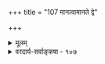 +++
title = "107 मानत्वामानते द्वे"

+++
<details><summary>मूलम्</summary>

मानत्वामानते द्वे स्वत इति वदतस्सांख्यसिद्धान्तिनस्ते व्यक्तिद्वैतं तयोश्चेत् प्रतिनियततयोपाधिभेदोऽभ्युपेत्यः ।  
व्यक्त्यैक्ये व्याहतिः स्यादथ निजविषयेष्वंशतस्ते तथाऽपि स्याद्धीस्सर्वा तथेति स्वपरसमययोर्द्वेषरागौ जुषस्व ॥ १०७ ॥
</details>

<details><summary>वरदार्य-सर्वाङ्कषा - १०७</summary>

प्रामाण्याप्रामाण्ययोरुभयोरपि स्वतस्त्वमिति वदन्तं सांख्यं प्रत्याह-मानत्वेत्यादि । मानत्वामानते **द्वे** =प्रामाण्यम्, अप्रामाण्यं चेति द्वयमपि स्वतः इति वदतः सांख्यसिद्धान्तिनः ते किं प्रमात्वाप्रमात्वे द्वे अपि 



662 

331. 

व्यक्त्यैक्ये व्याहतिः स्यादथ निजविषयेष्वंशतस्ते, तथाऽपि 

स्याद्वीः सर्वा तथेति स्वपरसमययोद्वेषरागौ जुषस्व ॥107॥ 

[ प्रामाण्यस्वतस्त्वे बाधपरिहारः ] 

ज्ञानं मानं स्वतश्चेत्, कथमिव विशयः कस्यचित् क्वापि भावी 

मीमांसा चानपेक्ष्येत्यसदुपधिकृताकारशङ्कोपपत्तेः । 

एकाधिकरणके, उत भिन्नाधिकरणके ? यदि **तयोः** = प्रामाण्याप्रामाण्ययोः अधिकरणभूतं ज्ञानं **व्यक्तिद्वैतम्** = भिन्नं भिन्नम् चेत्, तदा **प्रतिनियततया** = ज्ञानयोः भेदव्यवस्थापकतया **उपाधिभेदः** = प्रयोजकभेदः **अभ्युपेयः** = अङ्गीकर्तव्यः । किञ्चित्कारणविशेषवशात् प्रामाण्यम्, तद्विलक्षणकारणविशेषवशादप्रामाण्यमिति वक्तव्यम् । तदिदं नैयायिकमतमेव । को विशेषः ? **व्यक्त्यैक्ये** = प्रमात्वाप्रमात्वयोरेकाधिकरणवृत्तित्वरूपप्रथमकल्पे तु व्याहतिः **स्यात्** = परस्परं व्याघातः स्पष्टः । अथ **निजविषयेषु** = ज्ञानस्य विषयेषु **अंशतः** = अंशभेदेन **ते** =प्रमात्वाप्रमात्वे भवतः, हेरम्बनरसिंहवत्, तथापि सर्वा **धीः** = सर्वमपि ज्ञानम् **तथा** = प्रमात्वाप्रमात्वमिश्रितं स्यात् इति हेतोः **स्वपरसमययोः** = स्वमतपरमतयोः द्वेषरागौ - स्वमते द्वेषम्, परमते रागञ्च **भजस्व** =भज, विनिगमकाभावात् । एवञ्च स्वमते रागः परमते द्वेषश्चाहेतुक एव स्यादिति न किञ्चिदपि सिद्ध्येत् ॥ 

अत्रेदं तत्त्वम् - सांख्यं हि तत्त्वशास्त्रम्, न लौकिकम् । चतुर्विंशतितत्त्वानि यानि, तान्यलौकिकानि। आन्तराणां तेषां बाह्यजगतश्च संबन्धनिरूपणाय प्रवृत्ताः विद्वांसः बुद्धिपदवाच्यं महत्तत्त्वसात्त्विक परिणामविशेषरूपमन्तःकरणं तत्तदिन्द्रियद्वारा बहिर्निसृत्य, विषयमुपसृत्य, तदात्मना परिणमते । यथा वा तटाकस्थं जलं बहिः निसृत्य क्षेत्रं भजत् क्षेत्रं सर्वं व्याप्य क्षेत्राकारतां प्रतिपद्यते । एवञ्चान्तःकरणवृत्तेरेव तथा परिणामात् प्रमात्वाप्रमात्वे भिन्नाधिकरणके, अन्तःकरणवृत्तेरेव भिन्नत्वात् । इन्द्रियव्यापारस्तावानेव । इतरत्सर्वं पूर्ववासनया कल्प्यत इत्यादिकं पूर्वमेव(श्लो. 15) विस्तरेणोपपादितम् । तथा च शुक्तीन्द्रियसन्निकर्षजन्यं ज्ञानं प्रमास्थले भ्रमस्थलेऽप्येकरूपमेव । सिद्धान्ते यथा प्रथमं जातमनवधारणारूपं संशयसहम्, तादृशसंशयसहत्वम् अत्रापि समानम् । अत एव ज्ञानद्वयमपि प्रथमं समानमेवेत्यभिप्रायेण द्वयं स्वत इत्युच्यते । बाह्यकरणव्यापारो हि अधिष्ठानप्रत्यक्षे विश्रान्तः । तावानंशः प्रमाभ्रमयोः समानः । इतरत्सर्वं मानसिकमित्यभिप्रायः । शिष्टं तत्रैव (श्लो. 102) द्रष्टव्यम् । पूर्णा सांख्यप्रक्रिया पूर्वमेव (जीव. 70-72) परीक्षिता । 

1 

शिष्यबुद्धेः शिक्षणाय श्रद्धायै स्वमतेऽपि च । आचार्या ब्रुवते सर्वं न हि निन्दानयेन हि ॥ १०७ ॥
</details>
